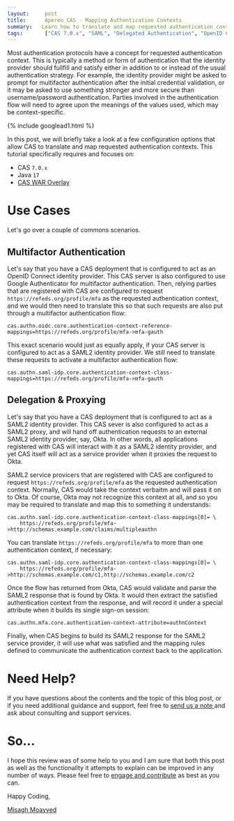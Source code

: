 ```yaml
---
layout:     post
title:      Apereo CAS - Mapping Authentication Contexts
summary:   Learn how to translate and map requested authentication contexts from one protocol to another, and route the final flow to multifactor authentication if necessary.
tags:       ["CAS 7.0.x", "SAML", "Delegated Authentication", "OpenID Connect"]
---
```


Most authentication protocols have a concept for requested authentication context. This is typically a method or form of authentication that the identity provider should fullfill and satisfy either in addition to or instead of the usual authentication strategy. For example, the identity provider might be asked to prompt for multifactor authentication after the initial credential validation, or it may be asked to use something stronger and more secure than username/password authentication. Parties involved in the authentication flow will need to agree upon the meanings of the values used, which may be context-specific. 

{% include googlead1.html %}

In this post, we will briefly take a look at a few configuration options that allow CAS to translate and map requested authentication contexts. This tutorial specifically requires and focuses on:

- CAS `7.0.x`
- Java `17`
- [CAS WAR Overlay](https://github.com/apereo/cas-overlay-template)

# Use Cases

Let's go over a couple of commons scenarios.

## Multifactor Authentication

Let's say that you have a CAS deployment that is configured to act as an OpenID Connect identity provider. This CAS server is also configured to use Google Authenticator for multifactor authentication. Then, relying parties that are registered with CAS are configured to request `https://refeds.org/profile/mfa` as the requested authentication context, and we would then need to translate this so that such requests are also put through a multifactor authentication flow:

```properties
cas.authn.oidc.core.authentication-context-reference-mappings=https://refeds.org/profile/mfa->mfa-gauth
```

This exact scenario would just as equally apply, if your CAS server is configured to act as a SAML2 identity provider. We still need to translate these requests to activate a multifactor authentication flow:

```properties
cas.authn.saml-idp.core.authentication-context-class-mappings=https://refeds.org/profile/mfa->mfa-gauth
```

## Delegation & Proxying

Let's say that you have a CAS deployment that is configured to act as a SAML2 identity provider. This CAS sever is also configured to act as a SAML2 proxy, and will hand off authentication requests to an external SAML2 identity provider, say, Okta. In other words, all applications registered with CAS will interact with it as a SAML2 identity provider, and yet CAS itself will act as a service provider when it proxies the request to Okta.

SAML2 service provicers that are registered with CAS are configured to request `https://refeds.org/profile/mfa` as the requested authentication context. Normally, CAS would take the context verbaitm and will pass it on to Okta. Of course, Okta may not recognize this context at all, and so you may be required to translate and map this to something it understands:

```
cas.authn.saml-idp.core.authentication-context-class-mappings[0]= \
    https://refeds.org/profile/mfa->http://schemas.example.com/claims/multipleauthn
```

You can translate `https://refeds.org/profile/mfa` to more than one authentication context, if necessary:

```
cas.authn.saml-idp.core.authentication-context-class-mappings[0]= \
    https://refeds.org/profile/mfa->http://schemas.example.com/c1,http://schemas.example.com/c2
```

Once the flow has returned from Okta, CAS would validate and parse the SAML2 response that is found by Okta. It would then extract the satisfied authentication context from the response, and will record it under a special attribute when it builds its single sign-on session:

```properties
cas.authn.mfa.core.authentication-context-attribute=authnContext
```

Finally, when CAS begins to build its SAML2 response for the SAML2 service provider, it will use what was satisfied and the mapping rules defined to communicate the authentication context back to the application. 

# Need Help?

If you have questions about the contents and the topic of this blog post, or if you need additional guidance and support, feel free to [send us a note ](/#contact-section-header) and ask about consulting and support services.

# So...

I hope this review was of some help to you and I am sure that both this post as well as the functionality it attempts to explain can be improved in any number of ways. Please feel free to [engage and contribute][contribguide] as best as you can.

Happy Coding,

[Misagh Moayyed](https://fawnoos.com)

[contribguide]: https://apereo.github.io/cas/developer/Contributor-Guidelines.html